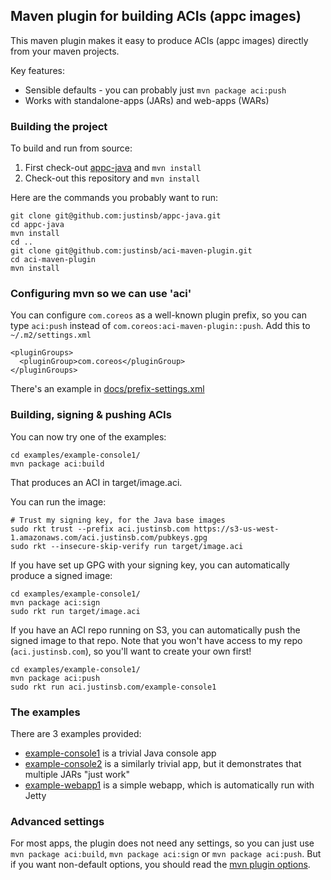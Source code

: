## Maven plugin for building ACIs (appc images)

This maven plugin makes it easy to produce ACIs (appc images) directly from your maven projects.

Key features:

* Sensible defaults - you can probably just `mvn package aci:push`
* Works with standalone-apps (JARs) and web-apps (WARs)


### Building the project

To build and run from source:

1. First check-out [appc-java](https://github.com/justinsb/appc-java) and `mvn install` 
1. Check-out this repository and `mvn install`

Here are the commands you probably want to run:

```
git clone git@github.com:justinsb/appc-java.git
cd appc-java
mvn install
cd ..
git clone git@github.com:justinsb/aci-maven-plugin.git
cd aci-maven-plugin
mvn install
```

### Configuring mvn so we can use 'aci'

You can configure `com.coreos` as a well-known plugin prefix, so you can type `aci:push` instead of
`com.coreos:aci-maven-plugin::push`.  Add this to `~/.m2/settings.xml`

```
<pluginGroups>
  <pluginGroup>com.coreos</pluginGroup>
</pluginGroups>
```

There's an example in [docs/prefix-settings.xml](docs/prefix-settings.xml)

### Building, signing & pushing ACIs

You can now try one of the examples:

```
cd examples/example-console1/
mvn package aci:build
```

That produces an ACI in target/image.aci.  

You can run the image:

```
# Trust my signing key, for the Java base images
sudo rkt trust --prefix aci.justinsb.com https://s3-us-west-1.amazonaws.com/aci.justinsb.com/pubkeys.gpg
sudo rkt --insecure-skip-verify run target/image.aci
```

If you have set up GPG with your signing key, you can automatically produce a signed image:

```
cd examples/example-console1/
mvn package aci:sign
sudo rkt run target/image.aci
```


If you have an ACI repo running on S3, you can automatically push the signed image to that repo.
Note that you won't have access to my repo (`aci.justinsb.com`), so you'll want to create your own
first!

```
cd examples/example-console1/
mvn package aci:push
sudo rkt run aci.justinsb.com/example-console1
```

### The examples

There are 3 examples provided:

* [example-console1](examples/example-console1) is a trivial Java console app
* [example-console2](examples/example-console2) is a similarly trivial app, but it demonstrates that multiple JARs "just work"
* [example-webapp1](examples/example-webapp1) is a simple webapp, which is automatically run with Jetty


### Advanced settings

For most apps, the plugin does not need any settings, so you can just use `mvn package aci:build`,
`mvn package aci:sign` or `mvn package aci:push`.  But if you want non-default options, you should read the
[mvn plugin options](docs/options.md).